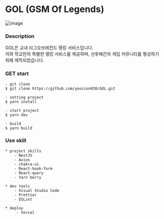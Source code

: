 # GOL (GSM Of Legends)
![image](https://github.com/yoosion030/GOL/assets/80191860/b3769d39-1930-4deb-9178-9c591c529129)


### Description
GOL은 교내 리그오브레전드 랭킹 서비스입니다.  
저희 학교만의 특별한 랭킹 서비스를 제공하며, 선후배간의 게임 커뮤니티를 형성하기 위해 제작되었습니다.

### GET start

```
- git clone
$ git clone https://github.com/yoosion030/GOL.git

- setting project
$ yarn install

- start project
$ yarn dev

- build
$ yarn build
```

### Use skill
```
* project skills
    - NextJS
    - Axios
    - chakra-ui
    - React-hook-form
    - React-query
    - Yarn berry

* dev tools
    - Visual Studio Code
    - Prettier
    - ESLint

* deploy
     - Vercel
```
